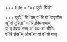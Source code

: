 +++
title = "०४ युवोः श्रियं"

+++
युवोः᳓ श्रि᳓यम् प᳓रि यो᳓षावृणीत  
सू᳓रो दुहिता᳓ प᳓रितक्मियायाम्  
य᳓द् देवय᳓न्तम् अ᳓वथः श᳓चीभिः  
प᳓रि घ्रंस᳓म् ओम᳓ना वां व᳓यो गात्